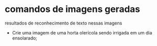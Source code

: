 # comandos de imagens geradas
 resultados de reconhecimento de texto nessas imagens
-  Crie uma imagem de uma horta olerícola sendo irrigada em um dia ensolarado;

